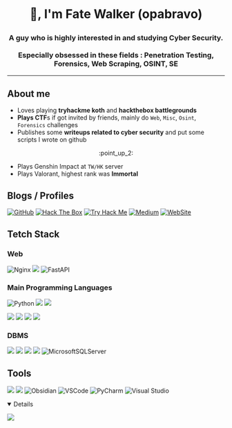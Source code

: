 # <p align="center"> 👋, I'm Fate Walker (opabravo) </p>

<h3>
  <p align="center">
    A guy who is highly interested in and studying Cyber Security.<br><br>
    Especially obsessed in these fields : <b>Penetration Testing, Forensics, Web Scraping, OSINT, SE</b><br>
  </p>
</h3>

<!-- <p align="center">
  <a href="https://github.com/anuraghazra/github-readme-stats">
    <img src=https://github-readme-stats.vercel.app/api?username=opabravo&show_icons=true&theme=react&hide_border=true&count_private=true>
  </a>
</p> -->

<!-- <p align="center">
  <a href="https://github.com/DenverCoder1/github-readme-streak-stats">
    <img src=http://github-readme-streak-stats.herokuapp.com?user=opabravo&theme=react&hide_border=true>
  </a>
</p>

<p align="center">
  <a href="https://github.com/anuraghazra/github-readme-stats">
    <img src=https://github-readme-stats.vercel.app/api/top-langs/?username=opabravo&layout=compact&theme=react&hide_border=true>
  </a>
</p> -->

---

## About me

- Loves playing **tryhackme koth** and **hackthebox battlegrounds**
- **Plays CTF**s if got invited by friends, mainly do `Web`, `Misc`, `Osint`, `Forensics` challenges
- Publishes some **writeups related to cyber security** and put some scripts I wrote on github

<p align="center">
  :point_up_2:
</p>


- Plays Genshin Impact at `TW/HK` server
- Plays Valorant, highest rank was **Immortal**

## Blogs / Profiles

[![GitHub](https://img.shields.io/static/v1?style=for-the-badge&message=GitHub&color=181717&logo=GitHub&logoColor=FFFFFF&label=)](https://github.com/opabravo)
[![Hack The Box](https://img.shields.io/static/v1?style=for-the-badge&message=Hack+The+Box&color=222222&logo=Hack+The+Box&logoColor=9FEF00&label=)](https://app.hackthebox.com/profile/4167)
[![Try Hack Me](https://img.shields.io/static/v1?style=for-the-badge&message=Try+Hack+Me&color=212C42&logo=TryHackMe&logoColor=FFFFFF&label=)](https://tryhackme.com/p/bravosec)
[![Medium](https://img.shields.io/static/v1?style=for-the-badge&message=Medium&color=000000&logo=Medium&logoColor=FFFFFF&label=)](https://medium.com/@opabravo)
[![WebSite](https://img.shields.io/static/v1?style=for-the-badge&message=WebSite&color=00A98F&logo=About.me&logoColor=FFFFFF&label=)](https://greybot.me/)


## Tetch Stack

### Web

![Nginx](https://img.shields.io/badge/nginx-%23009639.svg?style=for-the-badge&logo=nginx&logoColor=white)
![](https://img.shields.io/badge/Flask-000000?style=for-the-badge&logo=flask&logoColor=white)
![FastAPI](https://img.shields.io/badge/FastAPI-005571?style=for-the-badge&logo=fastapi)


### Main Programming Languages

![Python](https://img.shields.io/badge/python-3.11-%234B8BBE.svg?&logo=python&style=for-the-badge&logoColor=white)
![](https://img.shields.io/badge/Shell_Script-121011?style=for-the-badge&logo=gnu-bash&logoColor=white)
![](https://img.shields.io/badge/powershell-5391FE?style=for-the-badge&logo=powershell&logoColor=white)

![](https://img.shields.io/badge/|-grey?style=for-the-badge)
![](https://img.shields.io/badge/Java-ED8B00?style=for-the-badge&logo=java&logoColor=white)
![](https://img.shields.io/badge/.NET-5C2D91?style=for-the-badge&logo=.net&logoColor=white)
![](https://img.shields.io/badge/C%23-239120?style=for-the-badge&logo=c-sharp&logoColor=white)

### DBMS

![](https://img.shields.io/badge/PostgreSQL-316192?style=for-the-badge&logo=postgresql&logoColor=white)
![](https://img.shields.io/badge/SQLite-07405E?style=for-the-badge&logo=sqlite&logoColor=white)
![](https://img.shields.io/badge/|-grey?style=for-the-badge)
![](https://img.shields.io/badge/Oracle-F80000?style=for-the-badge&logo=oracle&logoColor=black)
![MicrosoftSQLServer](https://img.shields.io/badge/Microsoft%20SQL%20Sever-CC2927?style=for-the-badge&logo=microsoft%20sql%20server&logoColor=white)

## Tools

![](https://img.shields.io/badge/Kali_Linux-557C94?style=for-the-badge&logo=kali-linux&logoColor=white)
![](https://img.shields.io/badge/tmux-1BB91F?style=for-the-badge&logo=tmux&logoColor=white)
![Obsidian](https://img.shields.io/static/v1?style=for-the-badge&message=Obsidian&color=483699&logo=Obsidian&logoColor=FFFFFF&label=)
![VSCode](https://img.shields.io/static/v1?style=for-the-badge&message=VSCode&color=007ACC&logo=Visual+Studio+Code&logoColor=FFFFFF&label=)
![PyCharm](https://img.shields.io/badge/pycharm-143?style=for-the-badge&logo=pycharm&logoColor=black&color=black&labelColor=green)
![Visual Studio](https://img.shields.io/badge/Visual%20Studio-5C2D91.svg?style=for-the-badge&logo=visual-studio&logoColor=white)

<details open>

![](https://komarev.com/ghpvc/?username=opabravo&label=PROFILE+VIEWS&style=for-the-badge&color=blueviolet)

</details>
